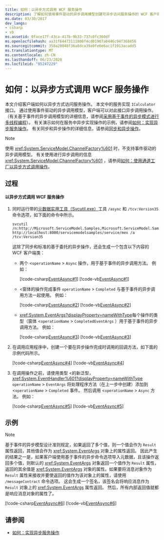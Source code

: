 ```yaml
---
title: 如何：以异步方式调用 WCF 服务操作
description: 了解如何使用事件驱动的异步调用模型创建可异步访问服务操作的 WCF 客户端。
ms.date: 03/30/2017
dev_langs:
- csharp
- vb
ms.assetid: 0face17f-43ca-417b-9b33-737c0fc360df
ms.openlocfilehash: aa31f64473111800f4cd01907a0446c94f368456
ms.sourcegitcommit: 358a28048f36a8dca39a9fe6e6ac1f1913acadd5
ms.translationtype: MT
ms.contentlocale: zh-CN
ms.lasthandoff: 06/23/2020
ms.locfileid: "85247229"
---
```

# <a name="how-to-call-wcf-service-operations-asynchronously"></a>如何：以异步方式调用 WCF 服务操作

本文介绍客户端如何以异步方式访问服务操作。 本文中的服务实现 `ICalculator` 接口。 通过使用事件驱动的异步调用模型，客户端可以对此接口异步调用操作。 （有关基于事件的异步调用模型的详细信息，请参阅[采用基于事件的异步模式进行多线程编程](../../../standard/asynchronous-programming-patterns/event-based-asynchronous-pattern-eap.md)）。 有关演示如何在服务中异步实现操作的示例，请参阅[如何：实现异步服务操作](../how-to-implement-an-asynchronous-service-operation.md)。 有关同步和异步操作的详细信息，请参阅[同步和异步操作](../synchronous-and-asynchronous-operations.md)。  
  
> [!NOTE]
> 使用 <xref:System.ServiceModel.ChannelFactory%601> 时，不支持事件驱动的异步调用模型。 有关使用进行异步调用的信息 <xref:System.ServiceModel.ChannelFactory%601> ，请参阅[如何：使用通道工厂以异步方式调用操作](how-to-call-operations-asynchronously-using-a-channel-factory.md)。  
  
## <a name="procedure"></a>过程  
  
#### <a name="to-call-wcf-service-operations-asynchronously"></a>以异步方式调用 WCF 服务操作  
  
1. 同时运行带的[元数据实用工具（Svcutil.exe）](../servicemodel-metadata-utility-tool-svcutil-exe.md)工具 `/async` 和 `/tcv:Version35` 命令选项，如下面的命令中所示。  
  
    ```console
    svcutil /n:http://Microsoft.ServiceModel.Samples,Microsoft.ServiceModel.Samples http://localhost:8000/servicemodelsamples/service/mex /a /tcv:Version35  
    ```  
  
     这除了同步和标准的基于委托的异步操作，还会生成一个包含以下内容的 WCF 客户端类：  
  
    - 两个 <`operationName` > `Async` 操作，用于基于事件的异步调用方法。 例如：  
  
         [!code-csharp[EventAsync#1](../../../../samples/snippets/csharp/VS_Snippets_CFX/eventasync/cs/generatedclient.cs#1)]
         [!code-vb[EventAsync#1](../../../../samples/snippets/visualbasic/VS_Snippets_CFX/eventasync/vb/generatedclient.vb#1)]  
  
    - <窗体的操作完成事件 `operationName` > `Completed` 与基于事件的异步调用方法一起使用。 例如：  
  
         [!code-csharp[EventAsync#2](../../../../samples/snippets/csharp/VS_Snippets_CFX/eventasync/cs/generatedclient.cs#2)]
         [!code-vb[EventAsync#2](../../../../samples/snippets/visualbasic/VS_Snippets_CFX/eventasync/vb/generatedclient.vb#2)]  
  
    - <xref:System.EventArgs?displayProperty=nameWithType>每个操作的类型（窗体 <`operationName` > `CompletedEventArgs` ）用于基于事件的异步调用方法。 例如：  
  
         [!code-csharp[EventAsync#3](../../../../samples/snippets/csharp/VS_Snippets_CFX/eventasync/cs/generatedclient.cs#3)]
         [!code-vb[EventAsync#3](../../../../samples/snippets/visualbasic/VS_Snippets_CFX/eventasync/vb/generatedclient.vb#3)]  
  
2. 在调用应用程序中，创建一个要在异步操作完成时调用的回调方法，如下面的示例代码所示。  
  
     [!code-csharp[EventAsync#4](../../../../samples/snippets/csharp/VS_Snippets_CFX/eventasync/cs/client.cs#4)]
     [!code-vb[EventAsync#4](../../../../samples/snippets/visualbasic/VS_Snippets_CFX/eventasync/vb/client.vb#4)]  
  
3. 在调用操作之前，请使用类型 <的新泛型， <xref:System.EventHandler%601?displayProperty=nameWithType> `operationName` > `EventArgs` 将处理程序方法（在上一步中创建）添加到 <`operationName` > `Completed` 事件。 然后调用 <`operationName` > `Async` 方法。 例如：  
  
     [!code-csharp[EventAsync#5](../../../../samples/snippets/csharp/VS_Snippets_CFX/eventasync/cs/client.cs#5)]
     [!code-vb[EventAsync#5](../../../../samples/snippets/visualbasic/VS_Snippets_CFX/eventasync/vb/client.vb#5)]  
  
## <a name="example"></a>示例  
  
> [!NOTE]
> 基于事件的异步模型设计准则规定，如果返回了多个值，则一个值会作为 `Result` 属性返回，其他值会作为 <xref:System.EventArgs> 对象上的属性返回。 因此产生的结果之一是，如果客户端使用基于事件的异步命令选项导入元数据，且该操作返回多个值，则默认的 <xref:System.EventArgs> 对象返回一个值作为 `Result` 属性，返回的其余值是 <xref:System.EventArgs> 对象的属性。如果要将消息对象作为 `Result` 属性来接收并要使返回的值作为该对象上的属性，请使用 `/messageContract` 命令选项。 这会生成一个签名，该签名会将响应消息作为 `Result` 对象上的 <xref:System.EventArgs> 属性返回。 然后，所有内部返回值就都是响应消息对象的属性了。  
  
 [!code-csharp[EventAsync#6](../../../../samples/snippets/csharp/VS_Snippets_CFX/eventasync/cs/client.cs#6)]
 [!code-vb[EventAsync#6](../../../../samples/snippets/visualbasic/VS_Snippets_CFX/eventasync/vb/client.vb#6)]  
  
## <a name="see-also"></a>请参阅

- [如何：实现异步服务操作](../how-to-implement-an-asynchronous-service-operation.md)
